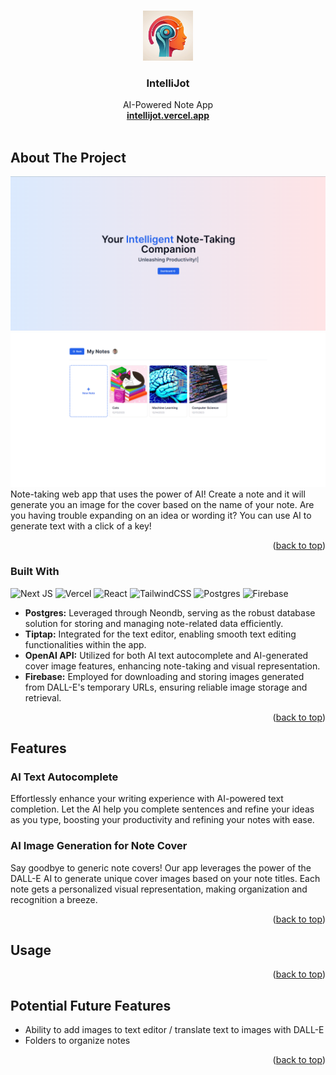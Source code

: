 <a name="readme-top"></a>

<!-- PROJECT LOGO -->
<br />
<div align="center">
  <a href="https://github.com/Maiku3/intellijot">
    <img src="readmeImages/IntelliJot_Logo.png" alt="Logo" width="80" height="80">
  </a>

<h3 align="center">IntelliJot</h3>

  <p align="center">
    AI-Powered Note App
    <br />
    <a href="https://intellijot.vercel.app"><strong>intellijot.vercel.app</strong></a>
    <br />
    <br />
  </p>
</div>

<!-- ABOUT THE PROJECT -->
## About The Project

![](readmeImages/Screenshot_Home.png)
![](readmeImages/Screenshot_Dashboard.png)
Note-taking web app that uses the power of AI! Create a note and it will generate you an image for the cover based on the name of your note.
Are you having trouble expanding on an idea or wording it? You can use AI to generate text with a click of a key!

<p align="right">(<a href="#readme-top">back to top</a>)</p>


### Built With

![Next JS](https://img.shields.io/badge/Next-black?style=for-the-badge&logo=next.js&logoColor=white)
![Vercel](https://img.shields.io/badge/vercel-%23000000.svg?style=for-the-badge&logo=vercel&logoColor=white)
![React](https://img.shields.io/badge/react-%2320232a.svg?style=for-the-badge&logo=react&logoColor=%2361DAFB)
![TailwindCSS](https://img.shields.io/badge/tailwindcss-%2338B2AC.svg?style=for-the-badge&logo=tailwind-css&logoColor=white)
![Postgres](https://img.shields.io/badge/postgres-%23316192.svg?style=for-the-badge&logo=postgresql&logoColor=white)
![Firebase](https://img.shields.io/badge/Firebase-039BE5?style=for-the-badge&logo=Firebase&logoColor=white)
* **Postgres:** Leveraged through Neondb, serving as the robust database solution for storing and managing note-related data efficiently.
* **Tiptap:** Integrated for the text editor, enabling smooth text editing functionalities within the app.
* **OpenAI API:** Utilized for both AI text autocomplete and AI-generated cover image features, enhancing note-taking and visual representation.
* **Firebase:** Employed for downloading and storing images generated from DALL-E's temporary URLs, ensuring reliable image storage and retrieval.

<p align="right">(<a href="#readme-top">back to top</a>)</p>

## Features

### AI Text Autocomplete
Effortlessly enhance your writing experience with AI-powered text completion. Let the AI help you complete sentences and refine your ideas as you type, boosting your productivity and refining your notes with ease.

### AI Image Generation for Note Cover
Say goodbye to generic note covers! Our app leverages the power of the DALL-E AI to generate unique cover images based on your note titles. Each note gets a personalized visual representation, making organization and recognition a breeze.

<p align="right">(<a href="#readme-top">back to top</a>)</p>

<!-- USAGE EXAMPLES -->
## Usage

<p align="right">(<a href="#readme-top">back to top</a>)</p>

## Potential Future Features
* Ability to add images to text editor / translate text to images with DALL-E
* Folders to organize notes

<p align="right">(<a href="#readme-top">back to top</a>)</p>

